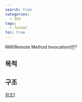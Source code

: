 ```yaml
---
search: true
categories: 
  - 정보
tags: 
  - format
toc: true
---
```

RMI(Remote Method Invocation)란?

## 목적

## 구조



[참조1](http://0yumin.tistory.com/16)
<!--stackedit_data:
eyJoaXN0b3J5IjpbLTIwMjI3MjMzMTksNTc0NDIzODIzXX0=
-->